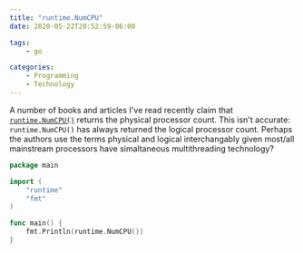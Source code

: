 ```yaml
---
title: "runtime.NumCPU"
date: 2020-05-22T20:52:59-06:00

tags:
    - go

categories:
    - Programming
    - Technology
---
```


A number of books and articles I've read recently claim that [`runtime.NumCPU()`](https://golang.org/pkg/runtime/#NumCPU) returns the physical processor count. This isn't accurate: `runtime.NumCPU()` has always returned the logical processor count. Perhaps the authors use the terms physical and logical interchangably given most/all mainstream processors have simaltaneous multithreading technology?

```go
package main

import (
    "runtime"
    "fmt"
)

func main() {
    fmt.Println(runtime.NumCPU())
}
```